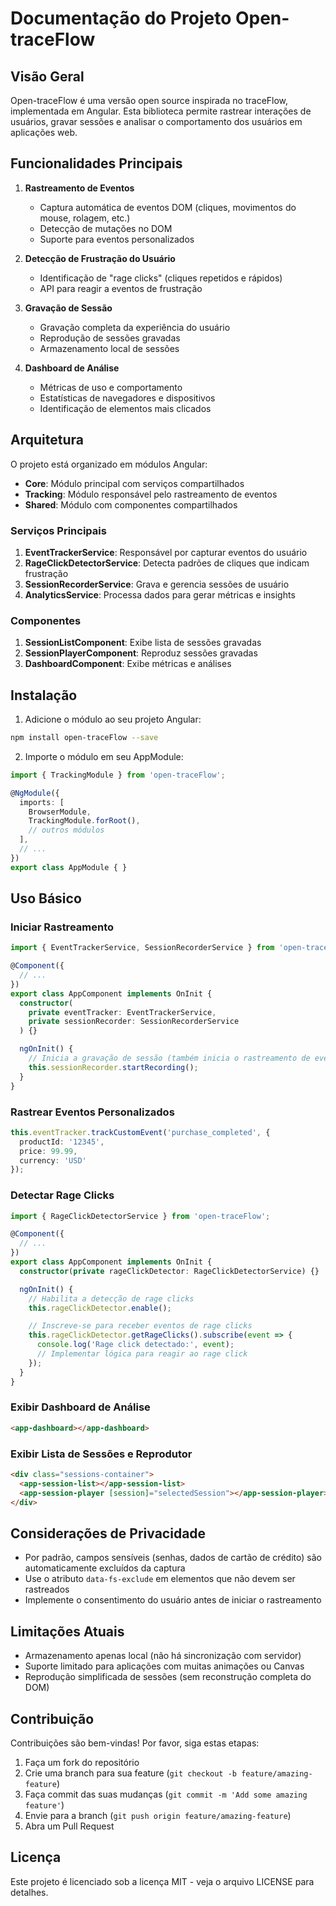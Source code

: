 # Documentação do Projeto Open-traceFlow

## Visão Geral

Open-traceFlow é uma versão open source inspirada no traceFlow, implementada em Angular. Esta biblioteca permite rastrear interações de usuários, gravar sessões e analisar o comportamento dos usuários em aplicações web.

## Funcionalidades Principais

1. **Rastreamento de Eventos**
   - Captura automática de eventos DOM (cliques, movimentos do mouse, rolagem, etc.)
   - Detecção de mutações no DOM
   - Suporte para eventos personalizados

2. **Detecção de Frustração do Usuário**
   - Identificação de "rage clicks" (cliques repetidos e rápidos)
   - API para reagir a eventos de frustração

3. **Gravação de Sessão**
   - Gravação completa da experiência do usuário
   - Reprodução de sessões gravadas
   - Armazenamento local de sessões

4. **Dashboard de Análise**
   - Métricas de uso e comportamento
   - Estatísticas de navegadores e dispositivos
   - Identificação de elementos mais clicados

## Arquitetura

O projeto está organizado em módulos Angular:

- **Core**: Módulo principal com serviços compartilhados
- **Tracking**: Módulo responsável pelo rastreamento de eventos
- **Shared**: Módulo com componentes compartilhados

### Serviços Principais

1. **EventTrackerService**: Responsável por capturar eventos do usuário
2. **RageClickDetectorService**: Detecta padrões de cliques que indicam frustração
3. **SessionRecorderService**: Grava e gerencia sessões de usuário
4. **AnalyticsService**: Processa dados para gerar métricas e insights

### Componentes

1. **SessionListComponent**: Exibe lista de sessões gravadas
2. **SessionPlayerComponent**: Reproduz sessões gravadas
3. **DashboardComponent**: Exibe métricas e análises

## Instalação

1. Adicione o módulo ao seu projeto Angular:

```bash
npm install open-traceFlow --save
```

2. Importe o módulo em seu AppModule:

```typescript
import { TrackingModule } from 'open-traceFlow';

@NgModule({
  imports: [
    BrowserModule,
    TrackingModule.forRoot(),
    // outros módulos
  ],
  // ...
})
export class AppModule { }
```

## Uso Básico

### Iniciar Rastreamento

```typescript
import { EventTrackerService, SessionRecorderService } from 'open-traceFlow';

@Component({
  // ...
})
export class AppComponent implements OnInit {
  constructor(
    private eventTracker: EventTrackerService,
    private sessionRecorder: SessionRecorderService
  ) {}

  ngOnInit() {
    // Inicia a gravação de sessão (também inicia o rastreamento de eventos)
    this.sessionRecorder.startRecording();
  }
}
```

### Rastrear Eventos Personalizados

```typescript
this.eventTracker.trackCustomEvent('purchase_completed', {
  productId: '12345',
  price: 99.99,
  currency: 'USD'
});
```

### Detectar Rage Clicks

```typescript
import { RageClickDetectorService } from 'open-traceFlow';

@Component({
  // ...
})
export class AppComponent implements OnInit {
  constructor(private rageClickDetector: RageClickDetectorService) {}

  ngOnInit() {
    // Habilita a detecção de rage clicks
    this.rageClickDetector.enable();

    // Inscreve-se para receber eventos de rage clicks
    this.rageClickDetector.getRageClicks().subscribe(event => {
      console.log('Rage click detectado:', event);
      // Implementar lógica para reagir ao rage click
    });
  }
}
```

### Exibir Dashboard de Análise

```html
<app-dashboard></app-dashboard>
```

### Exibir Lista de Sessões e Reprodutor

```html
<div class="sessions-container">
  <app-session-list></app-session-list>
  <app-session-player [session]="selectedSession"></app-session-player>
</div>
```

## Considerações de Privacidade

- Por padrão, campos sensíveis (senhas, dados de cartão de crédito) são automaticamente excluídos da captura
- Use o atributo `data-fs-exclude` em elementos que não devem ser rastreados
- Implemente o consentimento do usuário antes de iniciar o rastreamento

## Limitações Atuais

- Armazenamento apenas local (não há sincronização com servidor)
- Suporte limitado para aplicações com muitas animações ou Canvas
- Reprodução simplificada de sessões (sem reconstrução completa do DOM)

## Contribuição

Contribuições são bem-vindas! Por favor, siga estas etapas:

1. Faça um fork do repositório
2. Crie uma branch para sua feature (`git checkout -b feature/amazing-feature`)
3. Faça commit das suas mudanças (`git commit -m 'Add some amazing feature'`)
4. Envie para a branch (`git push origin feature/amazing-feature`)
5. Abra um Pull Request

## Licença

Este projeto é licenciado sob a licença MIT - veja o arquivo LICENSE para detalhes.
